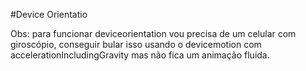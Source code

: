 #Device Orientatio

Obs: para funcionar deviceorientation vou precisa de um celular com giroscópio, conseguir bular isso usando o devicemotion com accelerationIncludingGravity mas não fica um animação fluida.